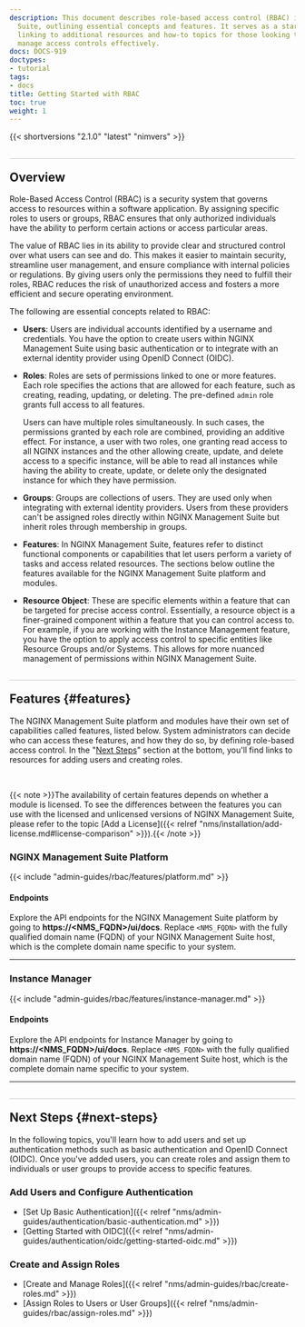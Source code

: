 ```yaml
---
description: This document describes role-based access control (RBAC) in NGINX Management
  Suite, outlining essential concepts and features. It serves as a starting point,
  linking to additional resources and how-to topics for those looking to set up and
  manage access controls effectively.
docs: DOCS-919
doctypes:
- tutorial
tags:
- docs
title: Getting Started with RBAC
toc: true
weight: 1
---
```


<style>
h2 {
  border-top: 1px solid #ccc;
  padding-top:20px;
}
</style>

{{< shortversions "2.1.0" "latest" "nimvers" >}}

## Overview

Role-Based Access Control (RBAC) is a security system that governs access to resources within a software application. By assigning specific roles to users or groups, RBAC ensures that only authorized individuals have the ability to perform certain actions or access particular areas.

The value of RBAC lies in its ability to provide clear and structured control over what users can see and do. This makes it easier to maintain security, streamline user management, and ensure compliance with internal policies or regulations. By giving users only the permissions they need to fulfill their roles, RBAC reduces the risk of unauthorized access and fosters a more efficient and secure operating environment.

The following are essential concepts related to RBAC:

- **Users**: Users are individual accounts identified by a username and credentials. You have the option to create users within NGINX Management Suite using basic authentication or to integrate with an external identity provider using OpenID Connect (OIDC).
- **Roles**: Roles are sets of permissions linked to one or more features. Each role specifies the actions that are allowed for each feature, such as creating, reading, updating, or deleting. The pre-defined `admin` role grants full access to all features.

   Users can have multiple roles simultaneously. In such cases, the permissions granted by each role are combined, providing an additive effect. For instance, a user with two roles, one granting read access to all NGINX instances and the other allowing create, update, and delete access to a specific instance, will be able to read all instances while having the ability to create, update, or delete only the designated instance for which they have permission.

- **Groups**: Groups are collections of users. They are used only when integrating with external identity providers. Users from these providers can't be assigned roles directly within NGINX Management Suite but inherit roles through membership in groups.
- **Features**: In NGINX Management Suite, features refer to distinct functional components or capabilities that let users perform a variety of tasks and access related resources. The sections below outline the features available for the NGINX Management Suite platform and modules.
- **Resource Object**: These are specific elements within a feature that can be targeted for precise access control. Essentially, a resource object is a finer-grained component within a feature that you can control access to. For example, if you are working with the Instance Management feature, you have the option to apply access control to specific entities like Resource Groups and/or Systems. This allows for more nuanced management of permissions within NGINX Management Suite.

## Features {#features}

The NGINX Management Suite platform and modules have their own set of capabilities called features, listed below. System administrators can decide who can access these features, and how they do so, by defining role-based access control. In the "[Next Steps](#next-steps)" section at the bottom, you'll find links to resources for adding users and creating roles.

<br>

{{< note >}}The availability of certain features depends on whether a module is licensed. To see the differences between the features you can use with the licensed and unlicensed versions of NGINX Management Suite, please refer to the topic [Add a License]({{< relref "nms/installation/add-license.md#license-comparison" >}}).{{< /note >}}

### NGINX Management Suite Platform

{{< include "admin-guides/rbac/features/platform.md" >}}

#### Endpoints

Explore the API endpoints for the NGINX Management Suite platform by going to **https://<NMS_FQDN>/ui/docs**. Replace `<NMS_FQDN>` with the fully qualified domain name (FQDN) of your NGINX Management Suite host, which is the complete domain name specific to your system.

---

### Instance Manager

{{< include "admin-guides/rbac/features/instance-manager.md" >}}


#### Endpoints

Explore the API endpoints for Instance Manager by going to **https://<NMS_FQDN>/ui/docs**. Replace `<NMS_FQDN>` with the fully qualified domain name (FQDN) of your NGINX Management Suite host, which is the complete domain name specific to your system.

---

## Next Steps {#next-steps}

In the following topics, you'll learn how to add users and set up authentication methods such as basic authentication and OpenID Connect (OIDC). Once you've added users, you can create roles and assign them to individuals or user groups to provide access to specific features.

### Add Users and Configure Authentication

- [Set Up Basic Authentication]({{< relref "nms/admin-guides/authentication/basic-authentication.md" >}})
- [Getting Started with OIDC]({{< relref "nms/admin-guides/authentication/oidc/getting-started-oidc.md" >}})

### Create and Assign Roles

- [Create and Manage Roles]({{< relref "nms/admin-guides/rbac/create-roles.md" >}})
- [Assign Roles to Users or User Groups]({{< relref "nms/admin-guides/rbac/assign-roles.md" >}})
